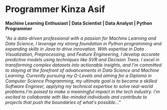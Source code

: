 # Programmer Kinza Asif

**Machine Learning Enthusiast | Data Scientist | Data Analyst | Python Programmer**

*"As a data-driven professional with a passion for Machine Learning and Data Science, I leverage my strong foundation in Python programming and expanding skills in Java to drive innovation. With expertise in Data Visualization, Preprocessing, and Feature Engineering, I develop accurate predictive models using techniques like SVR and Decision Trees. I excel in transforming complex datasets into actionable insights, and I'm committed to staying at the forefront of advancements in Data Science and Machine Learning. Currently pursuing my O-Levels and aiming for a Diploma in Computer Science Programming, my ultimate goal is to become a skilled Software Engineer, applying my technical expertise to solve real-world problems.I'm poised to make a meaningful impact in the tech industry. I'm excited to collaborate with like-minded individuals and contribute to projects that push the boundaries of what's possible..."*

